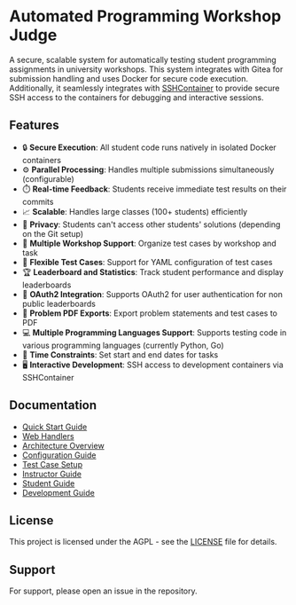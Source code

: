# Automated Programming Workshop Judge

A secure, scalable system for automatically testing student programming assignments in university workshops. This system integrates with Gitea for submission handling and uses Docker for secure code execution. Additionally, it seamlessly integrates with [SSHContainer](https://github.com/Gurkengewuerz/SSHContainer) to provide secure SSH access to the containers for debugging and interactive sessions.

## Features

- 🔒 **Secure Execution**: All student code runs natively in isolated Docker containers
- ⚙️ **Parallel Processing**: Handles multiple submissions simultaneously (configurable)
- ⏱️ **Real-time Feedback**: Students receive immediate test results on their commits
- 📈 **Scalable**: Handles large classes (100+ students) efficiently
- 🔐 **Privacy**: Students can't access other students' solutions (depending on the Git setup)
- 🏫 **Multiple Workshop Support**: Organize test cases by workshop and task
- 📝 **Flexible Test Cases**: Support for YAML configuration of test cases
- 🏆 **Leaderboard and Statistics**: Track student performance and display leaderboards
- 🔐 **OAuth2 Integration**: Supports OAuth2 for user authentication for non public leaderboards
- 📄 **Problem PDF Exports**: Export problem statements and test cases to PDF
- 💻 **Multiple Programming Languages Support**: Supports testing code in various programming languages (currently Python, Go)
- 📅 **Time Constraints**: Set start and end dates for tasks
- 🖥️ **Interactive Development**: SSH access to development containers via SSHContainer

## Documentation

- [Quick Start Guide](docs/quick-start.md)
- [Web Handlers](docs/web-handlers.md)
- [Architecture Overview](docs/architecture.md)
- [Configuration Guide](docs/configuration.md)
- [Test Case Setup](docs/test-cases.md)
- [Instructor Guide](docs/instructor-guide.md)
- [Student Guide](docs/student-guide.md)
- [Development Guide](docs/development.md)

## License

This project is licensed under the AGPL - see the [LICENSE](LICENSE) file for details.

## Support

For support, please open an issue in the repository.
